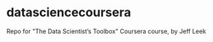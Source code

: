 datasciencecoursera
===================

Repo for "The Data Scientist’s Toolbox" Coursera course, by Jeff Leek
